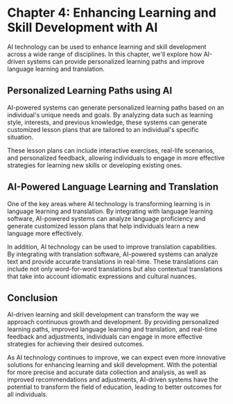 Chapter 4: Enhancing Learning and Skill Development with AI
===========================================================

AI technology can be used to enhance learning and skill development across a wide range of disciplines. In this chapter, we'll explore how AI-driven systems can provide personalized learning paths and improve language learning and translation.

Personalized Learning Paths using AI
------------------------------------

AI-powered systems can generate personalized learning paths based on an individual's unique needs and goals. By analyzing data such as learning style, interests, and previous knowledge, these systems can generate customized lesson plans that are tailored to an individual's specific situation.

These lesson plans can include interactive exercises, real-life scenarios, and personalized feedback, allowing individuals to engage in more effective strategies for learning new skills or developing existing ones.

AI-Powered Language Learning and Translation
--------------------------------------------

One of the key areas where AI technology is transforming learning is in language learning and translation. By integrating with language learning software, AI-powered systems can analyze language proficiency and generate customized lesson plans that help individuals learn a new language more effectively.

In addition, AI technology can be used to improve translation capabilities. By integrating with translation software, AI-powered systems can analyze text and provide accurate translations in real-time. These translations can include not only word-for-word translations but also contextual translations that take into account idiomatic expressions and cultural nuances.

Conclusion
----------

AI-driven learning and skill development can transform the way we approach continuous growth and development. By providing personalized learning paths, improved language learning and translation, and real-time feedback and adjustments, individuals can engage in more effective strategies for achieving their desired outcomes.

As AI technology continues to improve, we can expect even more innovative solutions for enhancing learning and skill development. With the potential for more precise and accurate data collection and analysis, as well as improved recommendations and adjustments, AI-driven systems have the potential to transform the field of education, leading to better outcomes for all individuals.

